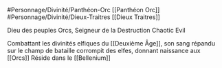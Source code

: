#Personnage/Divinité/Panthéon-Orc [[Panthéon Orc]]
#Personnage/Divinité/Dieux-Traitres [[Dieux Traitres]]

Dieu des peuples Orcs, Seigneur de la Destruction
Chaotic Evil

Combattant les divinités elfiques du [[Deuxième Âge]], son sang répandu sur le champ de bataille corrompit des elfes, donnant naissance aux [[Orcs]]
Réside dans le [[Bellenium]]